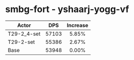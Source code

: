 # smbg-fort - yshaarj-yogg-vf
| Actor | DPS | Increase |
|---|:---:|:---:|
|T29-2_4-set|57103|5.85%|
|T29-2-set|55386|2.67%|
|Base|53948|0.00%|
